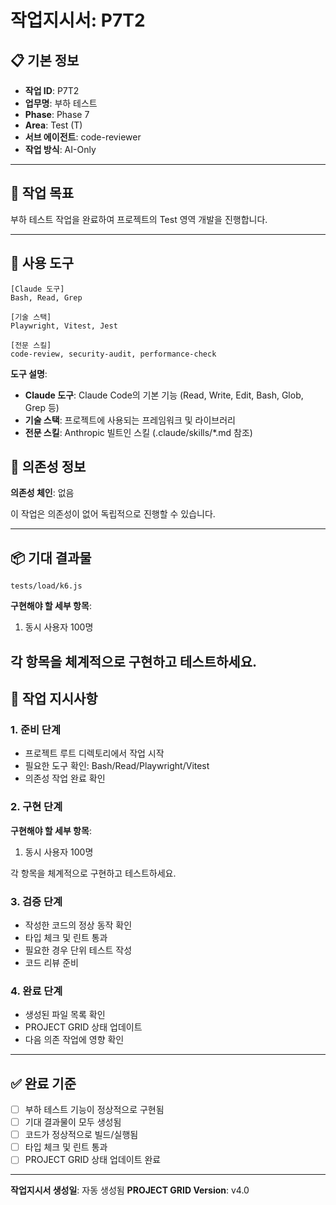 # 작업지시서: P7T2

## 📋 기본 정보

- **작업 ID**: P7T2
- **업무명**: 부하 테스트
- **Phase**: Phase 7
- **Area**: Test (T)
- **서브 에이전트**: code-reviewer
- **작업 방식**: AI-Only

---

## 🎯 작업 목표

부하 테스트 작업을 완료하여 프로젝트의 Test 영역 개발을 진행합니다.

---

## 🔧 사용 도구

```
[Claude 도구]
Bash, Read, Grep

[기술 스택]
Playwright, Vitest, Jest

[전문 스킬]
code-review, security-audit, performance-check
```

**도구 설명**:
- **Claude 도구**: Claude Code의 기본 기능 (Read, Write, Edit, Bash, Glob, Grep 등)
- **기술 스택**: 프로젝트에 사용되는 프레임워크 및 라이브러리
- **전문 스킬**: Anthropic 빌트인 스킬 (.claude/skills/*.md 참조)

## 🔗 의존성 정보

**의존성 체인**: 없음

이 작업은 의존성이 없어 독립적으로 진행할 수 있습니다.

---

## 📦 기대 결과물

`tests/load/k6.js`


**구현해야 할 세부 항목**:

1. 동시 사용자 100명

각 항목을 체계적으로 구현하고 테스트하세요.
---

## 📝 작업 지시사항

### 1. 준비 단계

- 프로젝트 루트 디렉토리에서 작업 시작
- 필요한 도구 확인: Bash/Read/Playwright/Vitest
- 의존성 작업 완료 확인

### 2. 구현 단계


**구현해야 할 세부 항목**:

1. 동시 사용자 100명

각 항목을 체계적으로 구현하고 테스트하세요.

### 3. 검증 단계

- 작성한 코드의 정상 동작 확인
- 타입 체크 및 린트 통과
- 필요한 경우 단위 테스트 작성
- 코드 리뷰 준비

### 4. 완료 단계

- 생성된 파일 목록 확인
- PROJECT GRID 상태 업데이트
- 다음 의존 작업에 영향 확인

---

## ✅ 완료 기준

- [ ] 부하 테스트 기능이 정상적으로 구현됨
- [ ] 기대 결과물이 모두 생성됨
- [ ] 코드가 정상적으로 빌드/실행됨
- [ ] 타입 체크 및 린트 통과
- [ ] PROJECT GRID 상태 업데이트 완료

---

**작업지시서 생성일**: 자동 생성됨
**PROJECT GRID Version**: v4.0
